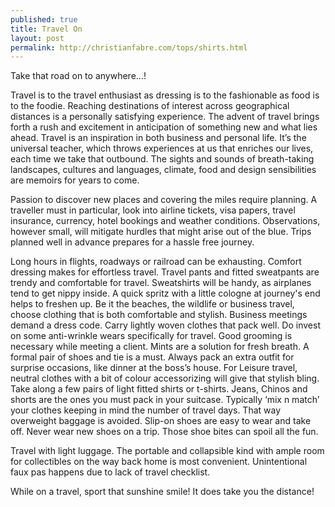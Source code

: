 ```yaml
---
published: true
title: Travel On
layout: post
permalink: http://christianfabre.com/tops/shirts.html
---
```

Take that road on to anywhere…!

Travel is to the travel enthusiast as dressing is to the fashionable as food is to the foodie. 
Reaching destinations of interest across geographical distances is a personally satisfying experience. The advent of travel brings forth a rush and excitement in anticipation of something new and what lies ahead.
Travel is an inspiration in both business and personal life. It’s the universal teacher, which throws experiences at us that enriches our lives, each time we take that outbound. The sights and sounds of breath-taking landscapes, cultures and languages, climate, food and design sensibilities are memoirs for years to come. 

Passion to discover new places and covering the miles require planning. A traveller must in particular, look into airline tickets, visa papers, travel insurance, currency, hotel bookings and weather conditions. Observations, however small, will mitigate hurdles that might arise out of the blue. Trips planned well in advance prepares for a hassle free journey. 

Long hours in flights, roadways or railroad can be exhausting. Comfort dressing makes for effortless travel. Travel pants and fitted sweatpants are trendy and comfortable for travel. Sweatshirts will be handy, as airplanes tend to get nippy inside. A quick spritz with a little cologne at journey's end helps to freshen up. 
Be it the beaches, the wildlife or business travel, choose clothing that is both comfortable and stylish. 
Business meetings demand a dress code. Carry lightly woven clothes that pack well. Do invest on some anti-wrinkle wears specifically for travel. Good grooming is necessary while meeting a client. Mints are a solution for fresh breath. A formal pair of shoes and tie is a must. Always pack an extra outfit for surprise occasions, like dinner at the boss’s house.
For Leisure travel, neutral clothes with a bit of colour accessorizing will give that stylish bling. Take along a few pairs of light fitted shirts or t-shirts. Jeans, Chinos and shorts are the ones you must pack in your suitcase. Typically ‘mix n match’ your clothes keeping in mind the number of travel days. That way overweight baggage is avoided.  Slip-on shoes are easy to wear and take off. Never wear new shoes on a trip. Those shoe bites can spoil all the fun.

Travel with light luggage. The portable and collapsible kind with ample room for collectibles on the way back home is most convenient. Unintentional faux pas happens due to lack of travel checklist. 

While on a travel, sport that sunshine smile! It does take you the distance! 

